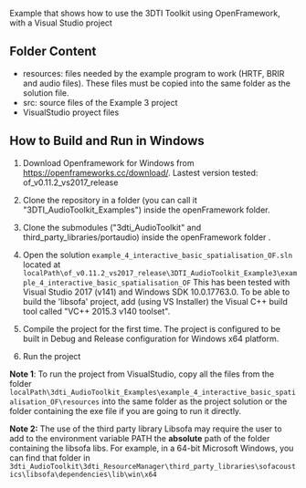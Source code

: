 Example that shows how to use the 3DTI Toolkit using OpenFramework, with a Visual Studio project

Folder Content
-

- resources: files needed by the example program to work (HRTF, BRIR and audio files). These files must be copied into the same folder as the solution file.
- src: source files of the Example 3 project 
- VisualStudio proyect files

How to Build and Run in Windows
-
1. Download Openframework for Windows from https://openframeworks.cc/download/. Lastest version tested: of_v0.11.2_vs2017_release

2. Clone the repository in a folder (you can call it "3DTI_AudioToolkit_Examples") inside the openFramework folder.

3. Clone the submodules ("3dti_AudioToolkit" and third_party_libraries/portaudio) inside the openFramework folder .

4. Open the solution `example_4_interactive_basic_spatialisation_OF.sln` located at 
`localPath\of_v0.11.2_vs2017_release\3DTI_AudioToolkit_Example3\example_4_interactive_basic_spatialisation_OF` 
This has been tested with Visual Studio 2017 (v141) and Windows SDK 10.0.17763.0. To be able to build the 'libsofa' project, add (using VS Installer) the Visual C++ build tool called "VC++ 2015.3 v140 toolset".

5. Compile the project for the first time. The project is configured to be built in Debug and Release configuration for Windows x64 platform.

6. Run the project

**Note 1**: To run the project from VisualStudio, copy all the files from the folder 
`localPath\3dti_AudioToolkit_Examples\example_4_interactive_basic_spatialisation_OF\resources`
into the same folder as the project solution or the folder containing the exe file if you are going to run it directly.

**Note 2:** The use of the third party library Libsofa may require the user to add to the environment variable PATH the **absolute** path of the folder containing the libsofa libs. For example, in a 64-bit Microsoft Windows, you can find that folder in `3dti_AudioToolkit\3dti_ResourceManager\third_party_libraries\sofacoustics\libsofa\dependencies\lib\win\x64`





